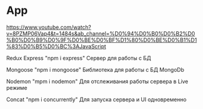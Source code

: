 # App
https://www.youtube.com/watch?v=8PZMP06Vap4&t=1484s&ab_channel=%D0%94%D0%B0%D0%B2%D0%B0%D0%B9%D0%9F%D0%BE%D0%BF%D1%80%D0%BE%D0%B1%D1%83%D0%B5%D0%BC%3AJavaScript

Redux
Express   "npm i express"  Сервер для работы с БД

Mongoose    "npm i mongoose" Библиотека для работы с БД MongoDb

Nodemon    "mpm i nodemon"  Для отслеживания работы сервера в Live режиме

Concat   "npm i concurrently" Для запуска сервера и UI одновременно
